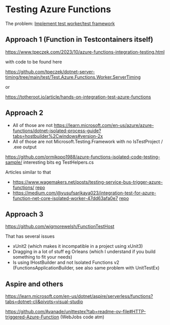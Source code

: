 # Testing Azure Functions

The problem: [Implement test worker/test framework](https://github.com/Azure/azure-functions-dotnet-worker/issues/281)


## Approach 1 (Function in Testcontainers itself)

https://www.tpeczek.com/2023/10/azure-functions-integration-testing.html

with code to be found here

https://github.com/tpeczek/dotnet-server-timing/tree/main/test/Test.Azure.Functions.Worker.ServerTiming

or

https://totheroot.io/article/hands-on-integration-test-azure-functions


## Approach 2

* All of those are not https://learn.microsoft.com/en-us/azure/azure-functions/dotnet-isolated-process-guide?tabs=hostbuilder%2Cwindows#version-2x
* All of those are not Microsoft.Testing.Framework with no IsTestProject / .exe output

https://github.com/ormikopo1988/azure-functions-isolated-code-testing-sample/ interesting bits eg TestHelpers.cs

Articles similar to that 

* https://www.wagemakers.net/posts/testing-service-bus-trigger-azure-functions/ [repo](https://github.com/mawax/azure-functions-integration-testing)
* https://medium.com/@yusufsarikaya023/integration-test-for-azure-function-net-core-isolated-worker-47dd63afa0e7 [repo](https://github.com/yusufsarikaya023/AzureFunctionIntegrationTest)


## Approach 3

https://github.com/wigmorewelsh/FunctionTestHost

That has several issues 

* xUnit2 (which makes it incompatible in a project using xUnit3)
* Dragging in a lot of stuff eg Orleans (which I understand if you build something to fit your needs)
* Is using IHostBuilder and not Isolated Functions v2 (FunctionsApplicationBuilder, see also same problem with UnitTestEx)


## Aspire and others

https://learn.microsoft.com/en-us/dotnet/aspire/serverless/functions?tabs=dotnet-cli&pivots=visual-studio

https://github.com/Avanade/unittestex?tab=readme-ov-file#HTTP-triggered-Azure-Function (WebJobs code atm)
